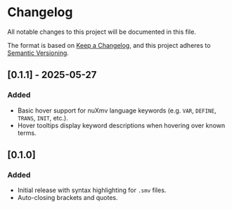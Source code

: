 # Changelog

All notable changes to this project will be documented in this file.

The format is based on [Keep a Changelog](https://keepachangelog.com/en/1.1.0/),
and this project adheres to [Semantic Versioning](https://semver.org/spec/v2.0.0.html).

## [0.1.1] - 2025-05-27

### Added

- Basic hover support for nuXmv language keywords (e.g. `VAR`, `DEFINE`, `TRANS`, `INIT`, etc.).
- Hover tooltips display keyword descriptions when hovering over known terms.

## [0.1.0]

### Added

- Initial release with syntax highlighting for `.smv` files.
- Auto-closing brackets and quotes.
